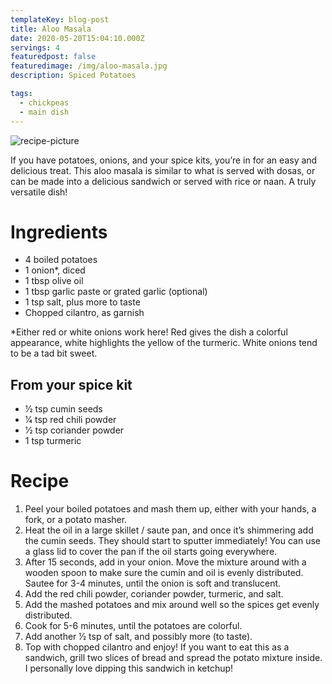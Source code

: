 ```yaml
---
templateKey: blog-post
title: Aloo Masala
date: 2020-05-20T15:04:10.000Z
servings: 4
featuredpost: false
featuredimage: /img/aloo-masala.jpg
description: Spiced Potatoes

tags:
  - chickpeas
  - main dish
---
```

![recipe-picture](/img/aloo-masala.jpg)

If you have potatoes, onions, and your spice kits, you’re in for an easy and delicious treat. This aloo masala is similar to what is served with dosas, or can be made into a delicious sandwich or served with rice or naan. A truly versatile dish!

# Ingredients
- 4 boiled potatoes
- 1 onion*, diced
- 1 tbsp olive oil
- 1 tbsp garlic paste or grated garlic (optional)
- 1 tsp salt, plus more to taste
- Chopped cilantro, as garnish

*Either red or white onions work here! Red gives the dish a colorful appearance, white highlights the yellow of the turmeric. White onions tend to be a tad bit sweet.

## From your spice kit
- 1⁄2 tsp cumin seeds
- 1⁄4 tsp red chili powder
- 1⁄2 tsp coriander powder
- 1 tsp turmeric

# Recipe
1. Peel your boiled potatoes and mash them up, either with your hands, a fork, or a potato masher.
2. Heat the oil in a large skillet / saute pan, and once it’s shimmering add the cumin seeds.
They should start to sputter immediately! You can use a glass lid to cover the pan if the oil starts going everywhere.
3. After 15 seconds, add in your onion. Move the mixture around with a wooden spoon to make sure the cumin and oil is evenly distributed. Sautee for 3-4 minutes, until the onion is soft and translucent.
4. Add the red chili powder, coriander powder, turmeric, and salt.
5. Add the mashed potatoes and mix around well so the spices get evenly distributed.
6. Cook for 5-6 minutes, until the potatoes are colorful.
7. Add another 1⁄2 tsp of salt, and possibly more (to taste).
8. Top with chopped cilantro and enjoy! If you want to eat this as a sandwich, grill two slices of bread and spread the potato mixture inside. I personally love dipping this sandwich in ketchup!
